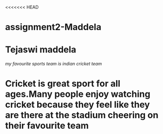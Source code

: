 <<<<<<< HEAD
# assignment2-Maddela
# Tejaswi maddela 
###### my favourite sports team is indian cricket team
Cricket is **great** sport for all ages.Many people enjoy watching cricket because they feel like they are there at the **stadium** cheering on their favourite team
=======
>>>>>>> 
